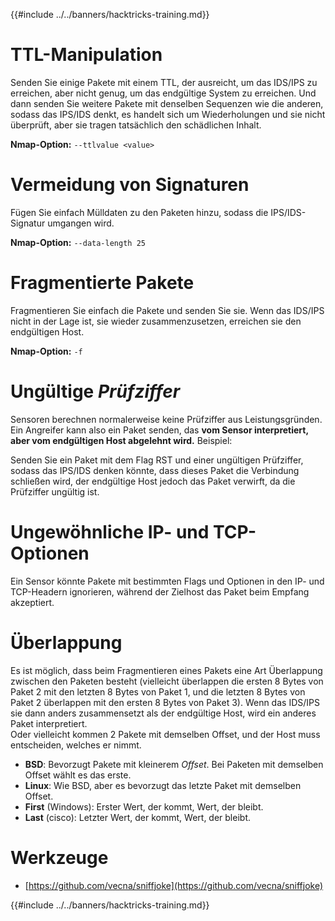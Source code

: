 {{#include ../../banners/hacktricks-training.md}}

# **TTL-Manipulation**

Senden Sie einige Pakete mit einem TTL, der ausreicht, um das IDS/IPS zu erreichen, aber nicht genug, um das endgültige System zu erreichen. Und dann senden Sie weitere Pakete mit denselben Sequenzen wie die anderen, sodass das IPS/IDS denkt, es handelt sich um Wiederholungen und sie nicht überprüft, aber sie tragen tatsächlich den schädlichen Inhalt.

**Nmap-Option:** `--ttlvalue <value>`

# Vermeidung von Signaturen

Fügen Sie einfach Mülldaten zu den Paketen hinzu, sodass die IPS/IDS-Signatur umgangen wird.

**Nmap-Option:** `--data-length 25`

# **Fragmentierte Pakete**

Fragmentieren Sie einfach die Pakete und senden Sie sie. Wenn das IDS/IPS nicht in der Lage ist, sie wieder zusammenzusetzen, erreichen sie den endgültigen Host.

**Nmap-Option:** `-f`

# **Ungültige** _**Prüfziffer**_

Sensoren berechnen normalerweise keine Prüfziffer aus Leistungsgründen. Ein Angreifer kann also ein Paket senden, das **vom Sensor interpretiert, aber vom endgültigen Host abgelehnt wird.** Beispiel:

Senden Sie ein Paket mit dem Flag RST und einer ungültigen Prüfziffer, sodass das IPS/IDS denken könnte, dass dieses Paket die Verbindung schließen wird, der endgültige Host jedoch das Paket verwirft, da die Prüfziffer ungültig ist.

# **Ungewöhnliche IP- und TCP-Optionen**

Ein Sensor könnte Pakete mit bestimmten Flags und Optionen in den IP- und TCP-Headern ignorieren, während der Zielhost das Paket beim Empfang akzeptiert.

# **Überlappung**

Es ist möglich, dass beim Fragmentieren eines Pakets eine Art Überlappung zwischen den Paketen besteht (vielleicht überlappen die ersten 8 Bytes von Paket 2 mit den letzten 8 Bytes von Paket 1, und die letzten 8 Bytes von Paket 2 überlappen mit den ersten 8 Bytes von Paket 3). Wenn das IDS/IPS sie dann anders zusammensetzt als der endgültige Host, wird ein anderes Paket interpretiert.\
Oder vielleicht kommen 2 Pakete mit demselben Offset, und der Host muss entscheiden, welches er nimmt.

- **BSD**: Bevorzugt Pakete mit kleinerem _Offset_. Bei Paketen mit demselben Offset wählt es das erste.
- **Linux**: Wie BSD, aber es bevorzugt das letzte Paket mit demselben Offset.
- **First** (Windows): Erster Wert, der kommt, Wert, der bleibt.
- **Last** (cisco): Letzter Wert, der kommt, Wert, der bleibt.

# Werkzeuge

- [https://github.com/vecna/sniffjoke](https://github.com/vecna/sniffjoke)

{{#include ../../banners/hacktricks-training.md}}
